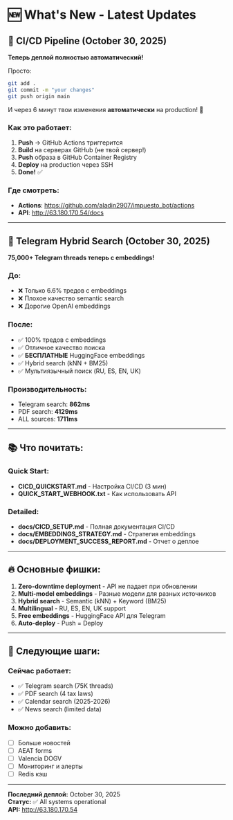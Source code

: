 # 🆕 What's New - Latest Updates

## 🚀 CI/CD Pipeline (October 30, 2025)

**Теперь деплой полностью автоматический!**

Просто:
```bash
git add .
git commit -m "your changes"
git push origin main
```

И через 6 минут твои изменения **автоматически** на production! 🎉

### Как это работает:
1. **Push** → GitHub Actions триггерится
2. **Build** на серверах GitHub (не твой сервер!)
3. **Push** образа в GitHub Container Registry
4. **Deploy** на production через SSH
5. **Done!** ✅

### Где смотреть:
- **Actions**: https://github.com/aladin2907/impuesto_bot/actions
- **API**: http://63.180.170.54/docs

---

## 🧠 Telegram Hybrid Search (October 30, 2025)

**75,000+ Telegram threads теперь с embeddings!**

### До:
- ❌ Только 6.6% тредов с embeddings
- ❌ Плохое качество semantic search
- ❌ Дорогие OpenAI embeddings

### После:
- ✅ 100% тредов с embeddings
- ✅ Отличное качество поиска
- ✅ **БЕСПЛАТНЫЕ** HuggingFace embeddings
- ✅ Hybrid search (kNN + BM25)
- ✅ Мультиязычный поиск (RU, ES, EN, UK)

### Производительность:
- Telegram search: **862ms**
- PDF search: **4129ms**
- ALL sources: **1711ms**

---

## 📚 Что почитать:

### Quick Start:
- **CICD_QUICKSTART.md** - Настройка CI/CD (3 мин)
- **QUICK_START_WEBHOOK.txt** - Как использовать API

### Detailed:
- **docs/CICD_SETUP.md** - Полная документация CI/CD
- **docs/EMBEDDINGS_STRATEGY.md** - Стратегия embeddings
- **docs/DEPLOYMENT_SUCCESS_REPORT.md** - Отчет о деплое

---

## 🔥 Основные фишки:

1. **Zero-downtime deployment** - API не падает при обновлении
2. **Multi-model embeddings** - Разные модели для разных источников
3. **Hybrid search** - Semantic (kNN) + Keyword (BM25)
4. **Multilingual** - RU, ES, EN, UK support
5. **Free embeddings** - HuggingFace API для Telegram
6. **Auto-deploy** - Push = Deploy

---

## 🎯 Следующие шаги:

### Сейчас работает:
- ✅ Telegram search (75K threads)
- ✅ PDF search (4 tax laws)
- ✅ Calendar search (2025-2026)
- ✅ News search (limited data)

### Можно добавить:
- [ ] Больше новостей
- [ ] AEAT forms
- [ ] Valencia DOGV
- [ ] Мониторинг и алерты
- [ ] Redis кэш

---

**Последний деплой:** October 30, 2025  
**Статус:** ✅ All systems operational  
**API:** http://63.180.170.54  

